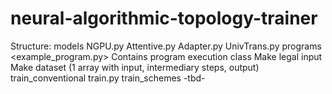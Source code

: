 # neural-algorithmic-topology-trainer
Structure:
models
  NGPU.py
  Attentive.py
  Adapter.py
  UnivTrans.py
programs
  <example_program.py>
    Contains program execution class
    Make legal input
    Make dataset (1 array with input, intermediary steps, output)
train_conventional
  train.py
train_schemes
  -tbd-
